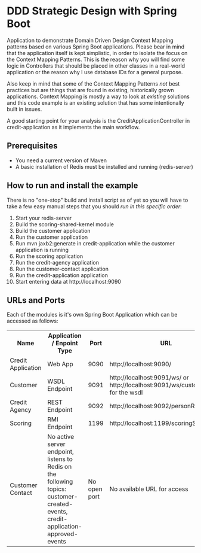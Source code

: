 # DDD Strategic Design with Spring Boot
Application to demonstrate Domain Driven Design Context Mapping patterns based on various Spring Boot applications.
Please bear in mind that the application itself is kept simplistic, in order to isolate the focus on the Context Mapping
Patterns. This is the reason why you will find some logic in Controllers that should be placed in other classes in a real-world
application or the reason why I use database IDs for a general purpose.

Also keep in mind that some of the Context Mapping Patterns _not_ best practices but are things that are found in existing, historically grown applications. Context Mapping is mostly a way to look at _existing_ solutions and this code example is an existing solution that has some intentionally built in issues.

A good starting point for your analysis is the CreditApplicationController in credit-application as it implements the
main workflow.


## Prerequisites
- You need a current version of Maven
- A basic installation of Redis must be installed and running (redis-server)

## How to run and install the example

There is no "one-stop" build and install script as of yet so you will have to take a few easy manual steps that you should
*run in this specific order*:

1. Start your redis-server
2. Build the scoring-shared-kernel module
3. Build the customer application
4. Run the customer application
5. Run mvn jaxb2:generate in credit-application while the customer application is running
6. Run the scoring application
7. Run the credit-agency application
8. Run the customer-contact application
9. Run the credit-application application
10. Start entering data at http://localhost:9090

## URLs and Ports
Each of the modules is it's own Spring Boot Application which can be accessed as follows:

<table>
    <tr>
        <th>Name</th>
        <th>Application / Enpoint Type</th>
        <th>Port</th>
        <th>URL</th>
    </tr>
    <tr>
        <td>Credit Application</td>
        <td>Web App</td>
        <td>9090</td>
        <td>http://localhost:9090/</td>
    </tr>
    <tr>
        <td>Customer</td>
        <td>WSDL Endpoint</td>
        <td>9091</td>
        <td>http://localhost:9091/ws/ or http://localhost:9091/ws/customer.wsdl for the wsdl</td>
    </tr>
    <tr>
        <td>Credit Agency</td>
        <td>REST Endpoint</td>
        <td>9092</td>
        <td>http://localhost:9092/personRating</td>
    </tr>
    <tr>
        <td>Scoring</td>
        <td>RMI Endpoint</td>
        <td>1199</td>
        <td>http://localhost:1199/scoringService</td>
    </tr>
    <tr>
        <td>Customer Contact</td>
        <td>No active server endpoint, listens to Redis on the following topics: customer-created-events, credit-application-approved-events</td>
        <td>No open port</td>
        <td>No available URL for access</td>
    </tr>
</table>
